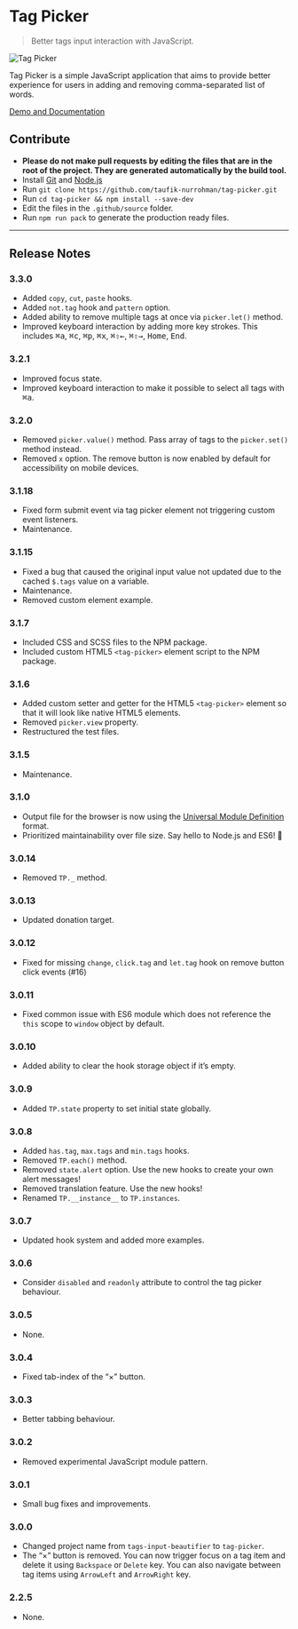 Tag Picker
==========

> Better tags input interaction with JavaScript.

![Tag Picker](https://user-images.githubusercontent.com/1669261/69968635-633f9d80-154d-11ea-8632-1694fd52a985.gif)

Tag Picker is a simple JavaScript application that aims to provide better experience for users in adding and removing comma-separated list of words.

[Demo and Documentation](https://taufik-nurrohman.github.io/tag-picker "View Demo")

Contribute
----------

 - **Please do not make pull requests by editing the files that are in the root of the project. They are generated automatically by the build tool.**
 - Install [Git](https://en.wikipedia.org/wiki/Git) and [Node.js](https://en.wikipedia.org/wiki/Node.js)
 - Run `git clone https://github.com/taufik-nurrohman/tag-picker.git`
 - Run `cd tag-picker && npm install --save-dev`
 - Edit the files in the `.github/source` folder.
 - Run `npm run pack` to generate the production ready files.

---

Release Notes
-------------

### 3.3.0

 - Added `copy`, `cut`, `paste` hooks.
 - Added `not.tag` hook and `pattern` option.
 - Added ability to remove multiple tags at once via `picker.let()` method.
 - Improved keyboard interaction by adding more key strokes. This includes <kbd>⌘</kbd><kbd>a</kbd>, <kbd>⌘</kbd><kbd>c</kbd>, <kbd>⌘</kbd><kbd>p</kbd>, <kbd>⌘</kbd><kbd>x</kbd>, <kbd>⌘</kbd><kbd>⇧</kbd><kbd>←</kbd>, <kbd>⌘</kbd><kbd>⇧</kbd><kbd>→</kbd>, <kbd>Home</kbd>, <kbd>End</kbd>.

### 3.2.1

 - Improved focus state.
 - Improved keyboard interaction to make it possible to select all tags with <kbd>⌘</kbd><kbd>a</kbd>.

### 3.2.0

 - Removed `picker.value()` method. Pass array of tags to the `picker.set()` method instead.
 - Removed `x` option. The remove button is now enabled by default for accessibility on mobile devices.

### 3.1.18

 - Fixed form submit event via tag picker element not triggering custom event listeners.
 - Maintenance.

### 3.1.15

 - Fixed a bug that caused the original input value not updated due to the cached `$.tags` value on a variable.
 - Maintenance.
 - Removed custom element example.

### 3.1.7

 - Included CSS and SCSS files to the NPM package.
 - Included custom HTML5 `<tag-picker>` element script to the NPM package.

### 3.1.6

 - Added custom setter and getter for the HTML5 `<tag-picker>` element so that it will look like native HTML5 elements.
 - Removed `picker.view` property.
 - Restructured the test files.

### 3.1.5

 - Maintenance.

### 3.1.0

 - Output file for the browser is now using the [Universal Module Definition](https://github.com/umdjs/umd) format.
 - Prioritized maintainability over file size. Say hello to Node.js and ES6! :wave:

### 3.0.14

 - Removed `TP._` method.

### 3.0.13

 - Updated donation target.

### 3.0.12

 - Fixed for missing `change`, `click.tag` and `let.tag` hook on remove button click events (#16)

### 3.0.11

 - Fixed common issue with ES6 module which does not reference the `this` scope to `window` object by default.

### 3.0.10

 - Added ability to clear the hook storage object if it’s empty.

### 3.0.9

 - Added `TP.state` property to set initial state globally.

### 3.0.8

 - Added `has.tag`, `max.tags` and `min.tags` hooks.
 - Removed `TP.each()` method.
 - Removed `state.alert` option. Use the new hooks to create your own alert messages!
 - Removed translation feature. Use the new hooks!
 - Renamed `TP.__instance__` to `TP.instances`.

### 3.0.7

 - Updated hook system and added more examples.

### 3.0.6

 - Consider `disabled` and `readonly` attribute to control the tag picker behaviour.

### 3.0.5

 - None.

### 3.0.4

 - Fixed tab-index of the “×” button.

### 3.0.3

 - Better tabbing behaviour.

### 3.0.2

 - Removed experimental JavaScript module pattern.

### 3.0.1

 - Small bug fixes and improvements.

### 3.0.0

 - Changed project name from `tags-input-beautifier` to `tag-picker`.
 - The “×” button is removed. You can now trigger focus on a tag item and delete it using `Backspace` or `Delete` key. You can also navigate between tag items using `ArrowLeft` and `ArrowRight` key.

### 2.2.5

 - None.
